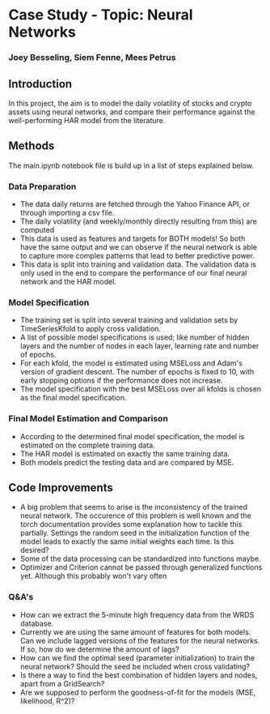 # Case Study - Topic: Neural Networks
### Joey Besseling, Siem Fenne, Mees Petrus

## Introduction
In this project, the aim is to model the daily volatility of stocks and crypto assets using neural networks, and compare their performance against the well-performing HAR model from the literature.

## Methods
The main.ipynb notebook file is build up in a list of steps explained below.

### Data Preparation
- The data daily returns are fetched through the Yahoo Finance API, or through importing a csv file.
- The daily volatility (and weekly/monthly directly resulting from this) are computed
- This data is used as features and targets for BOTH models! So both have the same output and we can observe if the neural network is able to capture more complex patterns that lead to better predictive power.
- This data is split into training and validation data. The validation data is only used in the end to compare the performance of our final neural network and the HAR model.

### Model Specification
- The training set is split into several training and validation sets by TimeSeriesKfold to apply cross validation.
- A list of possible model specifications is used; like number of hidden layers and the number of nodes in each layer, learning rate and number of epochs.
- For each kfold, the model is estimated using MSELoss and Adam's version of gradient descent. The number of epochs is fixed to 10, with early stopping options if the performance does not increase.
- The model specification with the best MSELoss over all kfolds is chosen as the final model specification.

### Final Model Estimation and Comparison
- According to the determined final model specification, the model is estimated on the complete training data.
- The HAR model is estimated on exactly the same training data.
- Both models predict the testing data and are compared by MSE.

## Code Improvements
- A big problem that seems to arise is the inconsistency of the trained neural network. The occurence of this problem is well known and the torch documentation provides some explanation how to tackle this partially. Settings the random seed in the initialization function of the model leads to exactly the same initial weights each time. Is this desired?
- Some of the data processing can be standardized into functions maybe.
- Optimizer and Criterion cannot be passed through generalized functions yet. Although this probably won't vary often

### Q&A's
- How can we extract the 5-minute high frequency data from the WRDS database.
- Currently we are using the same amount of features for both models. Can we include lagged versions of the features for the neural networks. If so, how do we determine the amount of lags?
- How can we find the optimal seed (parameter initialization) to train the neural network? Should the seed be included when cross validating?
- Is there a way to find the best combination of hidden layers and nodes, apart from a GridSearch?
- Are we supposed to perform the goodness-of-fit for the models (MSE, likelihood, R^2)?
